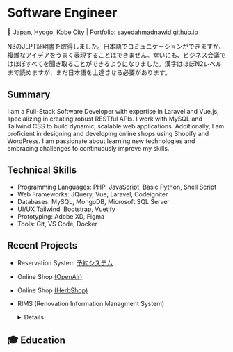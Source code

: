 
# Software Engineer
📌 Japan, Hyogo, Kobe City | Portfolio: [sayedahmadnawid.github.io](https://sayedahmadnawid.github.io/Resume/)

N3のJLPT証明書を取得しました。日本語でコミュニケーションができますが、複雑なアイデアをうまく表現することはできません。幸いにも、ビジネス会議ではほぼすべてを聞き取ることができるようになりました。漢字はほぼN2レベルまで読めますが、まだ日本語を上達させる必要があります。


## Summary
I am a Full-Stack Software Developer with expertise in Laravel and Vue.js, specializing in creating robust RESTful APIs. I work with MySQL and Tailwind CSS to build dynamic, scalable web applications. Additionally, I am proficient in designing and developing online shops using Shopify and WordPress. I am passionate about learning new technologies and embracing challenges to continuously improve my skills.

## Technical Skills
- Programming Languages: PHP, JavaScript, Basic Python, Shell Script
- Web Frameworks: JQuery, Vue, Laravel, Codeigniter
- Databases: MySQL, MongoDB, Microsoft SQL Server
- UI/UX Tailwind, Bootstrap, Vuetify
- Prototyping: Adobe XD, Figma
- Tools: Git, VS Code, Docker

## Recent Projects
- Reservation System  [予約システム](https://reservation.urbanpicnic.jp)
  
- Online Shop  [(OpenAir)](https://www.openair.beer/)

- Online Shop  [(HerbShop)](https://www.openair.beer/)

- RIMS (Renovation Information Managment System)
  <details>
   <summary> Details </summary>
  
      Details of the used Technology
  
    </details>
## 🎓 Education

